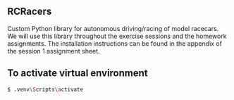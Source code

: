 ## RCRacers
Custom Python library for autonomous driving/racing of model racecars.
We will use this library throughout the exercise sessions and the homework assignments.
The installation instructions can be found in the appendix of the session 1 assignment sheet.


## To activate virtual environment
```bash
$ .venv\Scripts\activate